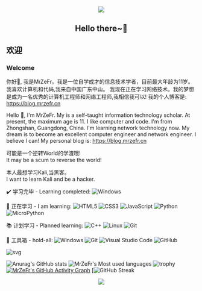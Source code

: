 <h1 align="center">
  <a href="https://blog.mrzefr.cn">
    <img src="https://readme-typing-svg.herokuapp.com/?lines=print(%27Hello%20World%27);Welcome%20To%20My%20Github%E3%81%AEHomePage">
  </a>
</h1>
<h2 align="center">Hello there~👋</h2>
<h2>欢迎</h2>
<h3>Welcome</h3>

你好👋, 我是MrZeFr。我是一位自学成才的信息技术学者，目前最大年龄为11岁。我喜欢计算机和代码,我来自中国广东中山。
我现在正在学习网络技术。我的梦想是成为一名优秀的计算机工程师和网络工程师,我相信我可以!
我的个人博客是: https://blog.mrzefr.cn

Hello 👋, I'm MrZeFr. My is a self-taught information technology scholar. At present, the maximum age is 11. I like computer and code. I'm from Zhongshan, Guangdong, China.
I'm learning network technology now. My dream is to become an excellent computer engineer and network engineer. I believe I can!
My personal blog is: https://blog.mrzefr.cn

可能是一个逆转World的学渣哦!
<br>
It may be a scum to reverse the world!

本人最想学习Kali,当黑客。
<br>
I want to learn Kali and be a hacker.

✔️ 学习完毕 - Learning completed:
![Windows](https://img.shields.io/badge/Windows-0078D6?style=flat-square&logo=windows&logoColor=white)

💪 正在学习 - I am learning: 
![HTML5](https://img.shields.io/badge/-HTML5-E34F26?style=flat-square&logo=html5&logoColor=white)
![CSS3](https://img.shields.io/badge/-CSS3-1572B6?style=flat-square&logo=css3)
![JavaScript](https://img.shields.io/badge/-JavaScript-oringe?style=flat-square&logo=javascript)
![Python](https://img.shields.io/badge/-Python-pink?style=flat-square&logo=Python)
![MicroPython](https://img.shields.io/badge/-MicroPython-pink?style=flat-square&logo=MicroPython)

📚️ 计划学习 - Planned learning:
![C++](https://img.shields.io/badge/-C++-00599C?style=flat-square&logo=c)
![Linux](https://img.shields.io/badge/Linux-FCC624?style=style=flat-square&logo=linux&logoColor=black)
![Git](https://img.shields.io/badge/-Git-E34F26?style=flat-square&logo=Git&logoColor=white)

🧰 工具箱 - hold-all:
![Windows](https://img.shields.io/badge/Windows-0078D6?style=flat-square&logo=windows&logoColor=white)
![Git](https://img.shields.io/badge/-Git-E34F26?style=flat-square&logo=Git&logoColor=white)
![Visual Studio Code](https://img.shields.io/badge/-Visual%20Studio%20Code-007ACC?style=flat-square&logo=Visual%20Studio%20Code&logoColor=fff)
![GitHub](https://img.shields.io/badge/-GitHub-pink?style=flat-square&logo=github)

![svg](https://fastly.jsdelivr.net/gh/Hi-MrZeFr/Hi-MrZeFr/assets/github-contribution-grid-snake.svg)

![Anurag's GitHub stats](https://github-readme-stats.vercel.app/api?username=Hi-MrZeFr)
![MrZeFr's Most used languages](https://github-readme-stats.vercel.app/api/top-langs/?username=Hi-MrZeFr&layout=compact&hide_border=true&langs_count=10)
![trophy](https://github-profile-trophy.vercel.app/?username=Hi-MrZeFr)
[![MrZeFr's GitHub Activity Graph](https://activity-graph.herokuapp.com/graph?username=Hi-MrZeFr&theme=xcode)](https://github.com/Hi-MrZeFr)
[![GitHub Streak](https://github-readme-streak-stats.herokuapp.com/?user=Hi-MrZeFr)
<div align="center"><img  src="https://github-profile-trophy.vercel.app/?username=Hi-MrZeFr&theme=gruvbox&row=1&column=6&no-frame=true&no-bg=true" /></div>
<br>








